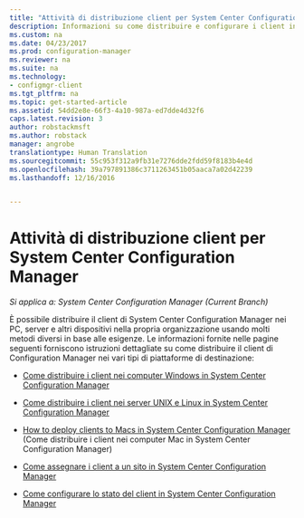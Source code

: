 ```yaml
---
title: "Attività di distribuzione client per System Center Configuration Manager | Microsoft Docs"
description: Informazioni su come distribuire e configurare i client in System Center Configuration Manager.
ms.custom: na
ms.date: 04/23/2017
ms.prod: configuration-manager
ms.reviewer: na
ms.suite: na
ms.technology:
- configmgr-client
ms.tgt_pltfrm: na
ms.topic: get-started-article
ms.assetid: 54dd2e8e-66f3-4a10-987a-ed7dde4d32f6
caps.latest.revision: 3
author: robstackmsft
ms.author: robstack
manager: angrobe
translationtype: Human Translation
ms.sourcegitcommit: 55c953f312a9fb31e7276dde2fdd59f8183b4e4d
ms.openlocfilehash: 39a797891386c3711263451b05aaca7a02d42239
ms.lasthandoff: 12/16/2016


---
```

# <a name="client-deployment-tasks-for-system-center-configuration-manager"></a>Attività di distribuzione client per System Center Configuration Manager

*Si applica a: System Center Configuration Manager (Current Branch)*

È possibile distribuire il client di System Center Configuration Manager nei PC, server e altri dispositivi nella propria organizzazione usando molti metodi diversi in base alle esigenze. Le informazioni fornite nelle pagine seguenti forniscono istruzioni dettagliate su come distribuire il client di Configuration Manager nei vari tipi di piattaforme di destinazione:  

-   [Come distribuire i client nei computer Windows in System Center Configuration Manager](../../../core/clients/deploy/deploy-clients-to-windows-computers.md)  

-   [Come distribuire i client nei server UNIX e Linux in System Center Configuration Manager](../../../core/clients/deploy/deploy-clients-to-unix-and-linux-servers.md)  

-   [How to deploy clients to Macs in System Center Configuration Manager](../../../core/clients/deploy/deploy-clients-to-macs.md) (Come distribuire i client nei computer Mac in System Center Configuration Manager)  

-   [Come assegnare i client a un sito in System Center Configuration Manager](../../../core/clients/deploy/assign-clients-to-a-site.md)  

-   [Come configurare lo stato del client in System Center Configuration Manager](../../../core/clients/deploy/configure-client-status.md)  


